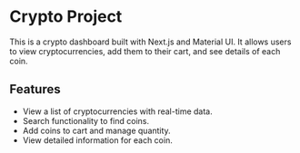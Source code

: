# Crypto Project

This is a crypto dashboard built with Next.js and Material UI. It allows users to view cryptocurrencies, add them to their cart, and see details of each coin.

## Features
- View a list of cryptocurrencies with real-time data.
- Search functionality to find coins.
- Add coins to cart and manage quantity.
- View detailed information for each coin.
